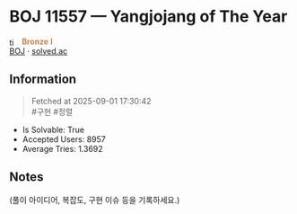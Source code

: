 # BOJ 11557 — Yangjojang of The Year  
<img src="https://d2gd6pc034wcta.cloudfront.net/tier/5.svg" alt="tier" style="height:1.05em; vertical-align:-0.2em; margin-right:0.25em;" /> <span style="color:#c67739; font-weight:600">Bronze I</span> <br />
[BOJ](https://www.acmicpc.net/problem/11557) · [solved.ac](https://solved.ac/problems?page=1&query=11557)

## Information
> Fetched at 2025-09-01 17:30:42  
> #구현 #정렬

- Is Solvable: True
- Accepted Users: 8957
- Average Tries: 1.3692

## Notes
(풀이 아이디어, 복잡도, 구현 이슈 등을 기록하세요.)
